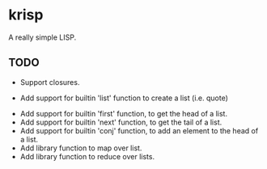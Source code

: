 # krisp

A really simple LISP.

## TODO

- Support closures.
* Add support for builtin 'list' function to create a list (i.e. quote)
- Add support for builtin 'first' function, to get the head of a list.
- Add support for builtin 'next' function, to get the tail of a list.
- Add support for builtin 'conj' function, to add an element to the head of a list.
- Add library function to map over list.
- Add library function to reduce over lists.

